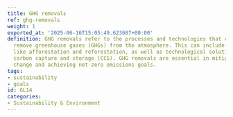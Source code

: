 ```yaml
---
title: GHG removals
ref: ghg-removals
weight: 1
exported_at: '2025-06-16T15:05:49.623687+00:00'
definition: GHG removals refer to the processes and technologies that capture and
  remove greenhouse gases (GHGs) from the atmosphere. This can include natural processes
  like afforestation and reforestation, as well as technological solutions such as
  carbon capture and storage (CCS). GHG removals are essential in mitigating climate
  change and achieving net-zero emissions goals.
tags:
- sustainability
- goals
id: GL14
categories:
- Sustainability & Environment
---
```


